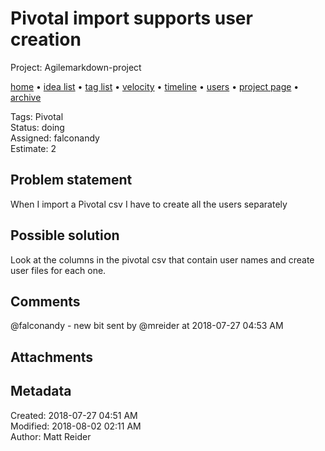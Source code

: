 # Pivotal import supports user creation

Project: Agilemarkdown-project

[home](../index.md) • [idea list](../ideas.md) • [tag list](../tags.md) • [velocity](../velocity.md) • [timeline](../timeline.md) • [users](../users.md) • [project page](../agilemarkdown-project.md) • [archive](archive.md)

Tags: Pivotal  
Status: doing  
Assigned: falconandy  
Estimate: 2  

## Problem statement

When I import a Pivotal csv I have to create all the users separately

## Possible solution

Look at the columns in the pivotal csv that contain user names and create user files for each one.

## Comments

@falconandy - new bit
sent by @mreider at 2018-07-27 04:53 AM

## Attachments

## Metadata

Created: 2018-07-27 04:51 AM  
Modified: 2018-08-02 02:11 AM  
Author: Matt Reider  
